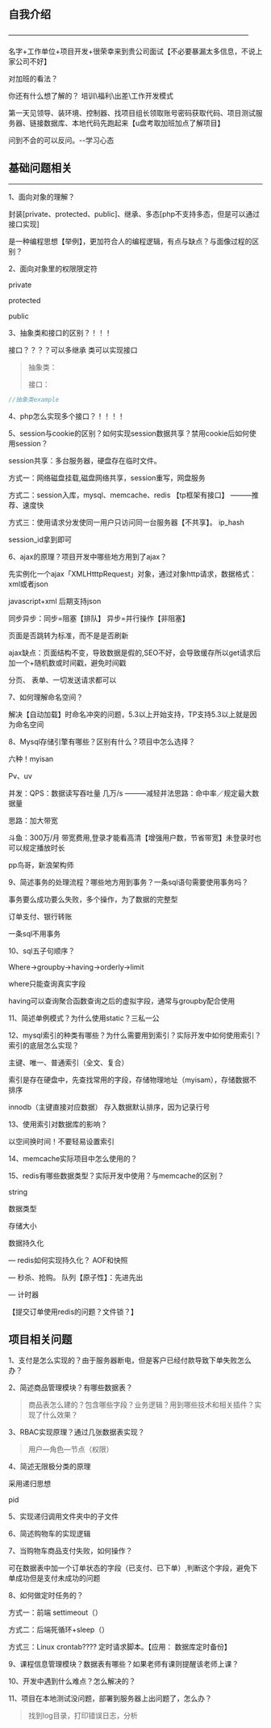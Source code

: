 ## 自我介绍

——————————————————————————————————     	

名字+工作单位+项目开发+很荣幸来到贵公司面试【不必要暴漏太多信息，不说上家公司不好】

对加班的看法？

你还有什么想了解的？  培训\福利\出差\工作开发模式

第一天见领导、装环境、控制器、找项目组长领取账号密码获取代码、项目测试服务器、链接数据库、本地代码先跑起来【u盘考取加班加点了解项目】

问到不会的可以反问。--学习心态

## 基础问题相关

------

1、面向对象的理解？ 

封装[private、protected、public]、继承、多态[php不支持多态，但是可以通过接口实现]

是一种编程思想【举例】，更加符合人的编程逻辑，有点与缺点？与面像过程的区别？

2、面向对象里的权限限定符

private

protected

public

3、抽象类和接口的区别？！！！

接口？？？？可以多继承  类可以实现接口

> 抽象类：
>
> 接口：

```php
//抽象类example
```

4、php怎么实现多个接口？！！！！

5、session与cookie的区别？如何实现session数据共享？禁用cookie后如何使用session？

session共享：多台服务器，硬盘存在临时文件。

方式一：网络磁盘挂载,磁盘网络共享，session重写，网盘服务

方式二：session入库，mysql、memcache、redis 【tp框架有接口】  ———推荐、速度快

方式三：使用请求分发使同一用户只访问同一台服务器【不共享】。  ip_hash  

session_id拿到即可 

6、ajax的原理？项目开发中哪些地方用到了ajax？

先实例化一个ajax「XMLHtttpRequest」对象，通过对象http请求，数据格式：xml或者json

javascript+xml 后期支持json

同步异步：同步=阻塞【排队】  异步=并行操作【非阻塞】 

页面是否跳转为标准，而不是是否刷新

ajax缺点：页面结构不变，导致数据是假的,SEO不好，会导致缓存所以get请求后加一个+随机数或时间戳，避免时间戳

分页、 表单、一切发送请求都可以

7、如何理解命名空间？

解决【自动加载】时命名冲突的问题，5.3以上开始支持，TP支持5.3以上就是因为命名空间

8、Mysql存储引擎有哪些？区别有什么？项目中怎么选择？

六种！myisan

Pv、uv 

并发：QPS：数据读写吞吐量     几万/s ———减轻并法思路：命中率／规定最大数据量

思路：加大带宽

斗鱼：300万/月   带宽费用,登录才能看高清【增强用户数，节省带宽】未登录时也可以规定播放时长

pp鸟哥，新浪架构师

9、简述事务的处理流程？哪些地方用到事务？一条sql语句需要使用事务吗？

事务要么成功要么失败，多个操作，为了数据的完整型

订单支付、银行转账

一条sql不用事务

10、sql五子句顺序？

Where->groupby->having->orderly->limit

where只能查询真实字段

having可以查询聚合函数查询之后的虚拟字段，通常与groupby配合使用

11、简述单例模式？为什么使用static？三私一公

12、mysql索引的种类有哪些？为什么需要用到索引？实际开发中如何使用索引？索引的底层怎么实现？

主键、唯一、普通索引（全文、复合）

索引是存在硬盘中，先查找常用的字段，存储物理地址（myisam），存储数据不排序

innodb（主键直接对应数据） 存入数据默认排序，因为记录行号

13、使用索引对数据库的影响？

以空间换时间！不要轻易设置索引

14、memcache实际项目中怎么使用的？

15、redis有哪些数据类型？实际开发中使用？与memcache的区别？

string  

数据类型

存储大小

数据持久化

— redis如何实现持久化？ 		AOF和快照

— 秒杀、抢购。 队列【原子性】：先进先出

— 计时器

【提交订单使用redis的问题？文件锁？】



## 项目相关问题

1、支付是怎么实现的？由于服务器断电，但是客户已经付款导致下单失败怎么办？

2、简述商品管理模块？有哪些数据表？

> 商品表怎么建的？包含哪些字段？业务逻辑？用到哪些技术和相关插件？实现了什么效果？

3、RBAC实现原理？通过几张数据表实现？

> 用户—角色—节点（权限）

4、简述无限极分类的原理

采用递归思想

pid

5、实现递归调用文件夹中的子文件

6、简述购物车的实现逻辑

7、当购物车商品支付失败，如何操作？

可在数据表中加一个订单状态的字段（已支付、已下单）,判断这个字段，避免下单成功但是支付未成功的问题

8、如何做定时任务的？

方式一：前端 settimeout（）

方式二：后端死循环+sleep（）

方式三：Linux  crontab???? 定时请求脚本。【应用： 数据库定时备份】

9、课程信息管理模块？数据表有哪些？如果老师有课则提醒该老师上课？

10、开发中遇到什么难点？怎么解决的？

11、项目在本地测试没问题，部署到服务器上出问题了，怎么办？

> 找到log目录，打印错误日志，分析